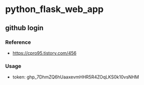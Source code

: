 # python_flask_web_app

## github login

### Reference
- https://cpro95.tistory.com/456

### Usage
- token: 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
